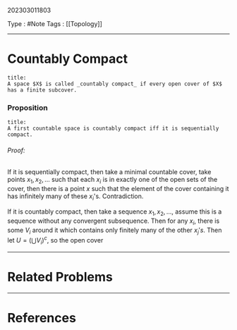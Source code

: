202303011803

Type : #Note
Tags : [[Topology]]

---
# Countably Compact
```ad-note
title:
A space $X$ is called _countably compact_ if every open cover of $X$ has a finite subcover.
```

### Proposition
```ad-note
title:
A first countable space is countably compact iff it is sequentially compact.
```
###### Proof:
If it is sequentially compact, then take a minimal countable cover, take points $x_{1},x_{2},\dots$ such that each $x_{i}$ is in exactly one of the open sets of the cover, then there is a point $x$ such that the element of the cover containing it has infinitely many of these $x_{i}$'s. Contradiction.

If it is countably compact, then take a sequence $x_{1},x_{2},\dots$, assume this is a sequence without any convergent subsequence. Then for any $x_{i}$, there is some $V_{i}$ around it which contains only finitely many of the other $x_{j}'s$. Then let $U = (\bigcup V_{i})^{c}$, so the open cover

---
# Related Problems

---
# References
